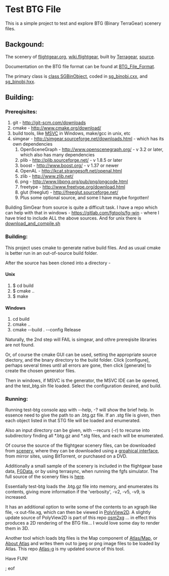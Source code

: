 # Test BTG File

This is a simple project to test and explore BTG (Binary TerraGear) scenery files.

## Backgound:

The scenery of <a target="_blank" href="http://www.flightgear.org/">flightgear.org</a>, <a target="_blank" href="http://wiki.flightgear.org/FlightGear">wiki.flightgear</a>, built by <a target="_blank" href="http://wiki.flightgear.org/TerraGear">Terragear</a>, <a target="_blank" href="https://sourceforge.net/p/flightgear/terragear/ci/master/tree/">source</a>.

Documentation on the BTG file format can be found at <a target="_blank" href="http://wiki.flightgear.org/index.php/BTG_File_Format">BTG_File_Format</a>.

The primary class is <a target="_blank" href="http://api-docs.freeflightsim.org/simgear/classSGBinObject.html">class SGBinObject</a>, coded in <a target="_blank" href="http://api-docs.freeflightsim.org/simgear/sg__binobj_8cxx.html">sg_binobj.cxx</a>, and <a target="_blank" href="http://api-docs.freeflightsim.org/simgear/sg__binobj_8hxx.html">sg_binobj.hxx</a>.


## Building:

### Prereqisites:

 1. git - http://git-scm.com/downloads
 2. cmake - http://www.cmake.org/download/
 3. build tools, like <a target="_blank" href="https://www.visualstudio.com/en-us/downloads/download-visual-studio-vs.aspx">MSVC</a> in Windows, make/gcc in unix, etc
 4. simgear - http://simgear.sourceforge.net/downloads.html - which has its own dependencies
    1. OpenSceneGraph - http://www.openscenegraph.org/ - v 3.2 or later, which also has many dependencies
    2. plib - http://plib.sourceforge.net/ - v 1.8.5 or later
    3. boost - http://www.boost.org/ - v 1.37 or newer
    4. OpenAL - http://kcat.strangesoft.net/openal.html
    5. zlib - http://www.zlib.net/
    6. png - http://www.libpng.org/pub/png/pngcode.html
    7. freetype - http://www.freetype.org/download.html
    8. glut (freeglut) - http://freeglut.sourceforge.net/
    9. Plus some optional source, and some I have maybe forgotten!
    
Building SimGear from source is quite a difficult task. I have a repo which can help with that in windows - https://gitlab.com/fgtools/fg-win - where I have tried to include ALL the above sources. And for unix there is <a target="_blank" href="https://sourceforge.net/p/flightgear/fgmeta/ci/next/tree/download_and_compile.sh">download_and_compile.sh</a>

### Building:

This project uses cmake to generate native build files. And as usual cmake is better run in an out-of-source build folder.

After the source has been cloned into a directory -

#### Unix

 1. $ cd build
 2. $ cmake ..
 3. $ make
 
#### Windows

 1. cd build
 2. cmake ..
 3. cmake --build . --config Release
 
Naturally, the 2nd step will FAIL is simgear, and othre prereqisite libraries are not found.
 
Or, of course the cmake GUI can be used, setting the appropriate source diectory, and the bnary directory to the build folder. Click [configure], perhaps several times until all errors are gone, then click [generate] to create the chosen generator files.

Then in windows, if MSVC is the generator, the MSVC IDE can be opened, and the test_btg.sln file loaded. Select the configuration desired, and build.

### Running:

Running test-btg console app with --help, -? will show the brief help. In essence need to give the path to an <index>.btg.gz file. If an <index>.stg file is given, then each object listed in that STG file will be loaded and enumerated.

Also an input directory can be given, with --recurs (-r) to recurse into subdirectory finding all *.btg.gz and *.stg files, and each will be enumerated.

Of course the source of the flightgear scenery files, can be downloaded from <a target="_blank" href="http://www.flightgear.org/download/scenery/">scenery</a>, where they can be downloaded using a <a tareget="_blank" href="http://www.flightgear.org/legacy-Downloads/scenery-v2.12.html">grpahical interface</a>, from mirror sites, using BitTorrent, or purchased on a DVD.

Additionally a small sample of the scenery is included in the flightgear base data, <a target="_blank" href="https://sourceforge.net/p/flightgear/fgdata/ci/next/tree/">FGData</a>, or by using terrasync, when running the fgfs simulator. The full source of the scenery files is <a target="_blank" href="https://code.google.com/p/terrascenery/source/checkout">here</a>.

Essentially test-btg loads the <index>.btg.gz file into memory, and enumerates its contents, giving more information if the 'verbosity', -v2, -v5, -v9, is increased.

It has an additional option to write some of the contents to an xgraph like file, -x out-file.xg, which can then be viewed in <a target="_blank" href="https://sites.google.com/site/polyview2d/">PolyView2D</a>. A slightly update source of PolyView2D is part of this repo <a target="_blank" href="https://gitlab.com/fgtools/osm2xg">osm2xg</a> ... in effect this produces a 2D rendering of the BTG file... I would love some day to render them in 3D.

Another tool which loads btg files is the Map component of <a target="_blank" href="http://wiki.flightgear.org/Atlas">Atlas/Map</a>, or <a target="_blank" href="http://atlas.sourceforge.net/">About Atlas</a> and writes them out to jpeg or png image files to be loaded by Atlas. This repo <a target="_blank" href="https://gitlab.com/fgtools/atlas-g">Atlas-g</a> is my updated source of this tool.

Have FUN!

; eof
